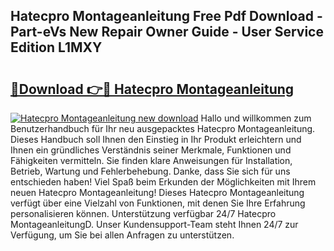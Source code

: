 ## Hatecpro Montageanleitung Free Pdf Download - Part-eVs New Repair Owner Guide - User Service Edition L1MXY

# <h2><a href="http://df6xyq.blite.top/?on=Hatecpro+Montageanleitung">🔗Download 👉🔴 Hatecpro Montageanleitung</a></h2>

[![Hatecpro Montageanleitung new download](https://i.imgur.com/lujVjoI.png)](http://df6xyq.blite.top/?on=Hatecpro+Montageanleitung)
Hallo und willkommen zum Benutzerhandbuch für Ihr neu ausgepacktes Hatecpro Montageanleitung. Dieses Handbuch soll Ihnen den Einstieg in Ihr Produkt erleichtern und Ihnen ein gründliches Verständnis seiner Merkmale, Funktionen und Fähigkeiten vermitteln. Sie finden klare Anweisungen für Installation, Betrieb, Wartung und Fehlerbehebung. Danke, dass Sie sich für uns entschieden haben! Viel Spaß beim Erkunden der Möglichkeiten mit Ihrem neuen Hatecpro Montageanleitung! Dieses Hatecpro Montageanleitung verfügt über eine Vielzahl von Funktionen, mit denen Sie Ihre Erfahrung personalisieren können. Unterstützung verfügbar 24/7 Hatecpro MontageanleitungD. Unser Kundensupport-Team steht Ihnen 24/7 zur Verfügung, um Sie bei allen Anfragen zu unterstützen.
